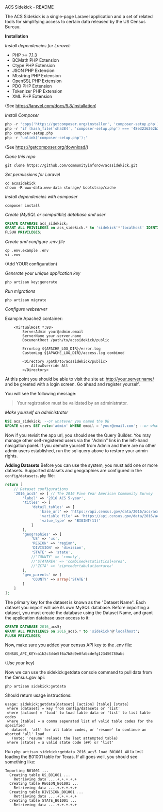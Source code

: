 ACS Sidekick - README

The ACS Sidekick is a single-page Laravel application and a set of related tools
for simplifying access to certain data released by the US Census Bureau.

**Installation**

*Install dependencies for Laravel:*
* PHP >= 7.1.3
* BCMath PHP Extension
* Ctype PHP Extension
* JSON PHP Extension
* Mbstring PHP Extension
* OpenSSL PHP Extension
* PDO PHP Extension
* Tokenizer PHP Extension
* XML PHP Extension

(See https://laravel.com/docs/5.8/installation)

*Install Composer*
```php
php -r "copy('https://getcomposer.org/installer', 'composer-setup.php');"
php -r "if (hash_file('sha384', 'composer-setup.php') === '48e3236262b34d30969dca3c37281b3b4bbe3221bda826ac6a9a62d6444cdb0dcd0615698a5cbe587c3f0fe57a54d8f5') { echo 'Installer verified'; } else { echo 'Installer corrupt'; unlink('composer-setup.php'); } echo PHP_EOL;"
php composer-setup.php
php -r "unlink('composer-setup.php');"
```

(See https://getcomposer.org/download/)

*Clone this repo*
```
git clone https://github.com/communityinfonow/acssidekick.git
```

*Set permissions for Laravel*
```
cd acssidekick
chown -R www-data.www-data storage/ bootstrap/cache
```

*Install dependencies with composer*
```
composer install
```

*Create (MySQL or compatible) database and user*
```sql
CREATE DATABASE acs_sidekick;
GRANT ALL PRIVILEGES on acs_sidekick.* to 'sidekick'*'localhost' IDENTIFIED BY 'somesecurepassword';
FLSUH PRIVILEGES;
```

*Create and configure .env file*
```
cp .env.example .env
vi .env
```
(Add YOUR configuration)

*Generate your unique application key*
```
php artisan key:generate
```

*Run migrations*
```
php artisan migrate
```

*Configure webserver*

Example Apache2 container:

```
    <VirtualHost *:80>
        ServerAdmin your@admin.email
        ServerName your.server.name
        DocumentRoot /path/to/acssidekick/public

        ErrorLog ${APACHE_LOG_DIR}/error.log
        CustomLog ${APACHE_LOG_DIR}/access.log combined

        <Directory /path/to/acssidekick/public>
            AllowOverride All
        </Directory>
```

At this point you should be able to visit the site at:
http://your.server.name/ and be greeted with a login screen.  Go ahead and register yourself.

You will see the following message:
> Your registration must be validated by an administrator.

*Make yourself an administrator*
```sql
USE acs_sidekick; --or whatever you named the DB
UPDATE users SET role='admin' WHERE email = 'your@email.com'; --or whatever address you registered with
```

Now if you revisit the app url, you should see the Query Builder.  You may manage other self-registered users via the "Admin" link in the left-hand navigation panel.  If you demote yourself from Admin and there are no other admin users established, run the sql query above to restore your admin rights.

**Adding Datasets**
Before you can use the system, you must add one or more datasets.  Supported datasets and geographies are configured in the `config/datasets.php` file:

```php
return [
    // Dataset configurations
    '2016_acs5' => [ // The 2016 Five Year American Community Survey
        'label' => '2016 ACS 5-year',
        'titles' => [
            'detail_tables' => [
                'base_url' => 'https://api.census.gov/data/2016/acs/acs5',
                'variable_file' => 'https://api.census.gov/data/2016/acs/acs5/variables.json',
                'value_type' => 'BIGINT(11)'
            ]
        ],
        'geographies' => [
            'US' => 'us',
            'REGION' => 'region',
            'DIVISION' => 'division',
            'STATE' => 'state',
            //'COUNTY' => 'county',
            //'STATAREA' => 'combined+statistical+area',
            //'ZCTA' => 'zip+code+tabulation+area'
        ],
        'geo_parents' => [
            'COUNTY' => array('STATE')
        ]
    ]
];
```
The primary key for the dataset is known as the "Dataset Name".  Each dataset you import will use its own MySQL database.  Before importing a dataset, you must create the database using the Dataset Name, and grant the application database user access to it:

```sql
CREATE DATABASE 2016_acs5;
GRANT ALL PRIVILEGES on 2016_acs5.* to 'sidekick'@'localhost';
FLUSH PRIVILEGES;
```

Now, make sure you added your census API key to the .env file:

```
CENSUS_API_KEY=a1b2c3d4e5f6a7b8d9e0fabcdefg123456780abc
```
(Use *your* key)

Now we can use the sidekick:getdata console command to pull data from the Census.gov api:
```
php artisan sidekick:getdata
```

Should return usage instructions:

```
usage: sidekick:getdata[dataset] [action] [table] [state]
 where [dataset] = key from config/datasets or 'list'
 where [action] = 'load' to load table data or 'list' to list table codes
 where [table] = a comma seperated list of valid table codes for the specified
   dataset, 'all' for all table codes, or 'resume' to continue an aborted 'all' load
   (note: 'resume' reloads the last attempted table)
 where [state] = a valid state code (##) or 'list'
```

Run `php artisan sidekick:getdata 2016_acs5 load B01001 48` to test loading the B01001 table for Texas.  If all goes well, you should see something like:
```
Importing B01001 ...
  Creating table US_B01001 ...
    Retrieving data ....+.+.+.+.+
  Creating table REGION_B01001 ...
    Retrieving data ....+.+.+.+.+
  Creating table DIVISION_B01001 ...
    Retrieving data ....+.+.+.+.+
  Creating table STATE_B01001 ...
    Retrieving data ....+.+.+.+.+
```
